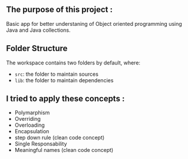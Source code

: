 ## The purpose of this project :

Basic app  for better understaning of Object oriented programming using Java and Java collections.

## Folder Structure

The workspace contains two folders by default, where:

- `src`: the folder to maintain sources
- `lib`: the folder to maintain dependencies


## I tried to apply these concepts :
- Polymarphism
- Overriding
- Overloading 
- Encapsulation
- step down rule (clean code concept)
- Single Responsability 
- Meaningful names (clean code concept)